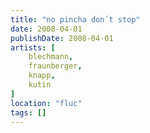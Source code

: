 ```yaml
---
title: "no pincha don´t stop"
date: 2008-04-01
publishDate: 2008-04-01
artists: [
    blechmann,
    fraunberger,
    knapp,
    kutin
]
location: "fluc"
tags: []
---
```

